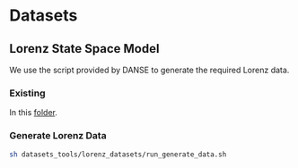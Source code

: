 # Datasets

## Lorenz State Space Model

We use the script provided by DANSE to generate the required Lorenz data.

### Existing

In this [folder](../../data/lorenz_data).

### Generate Lorenz Data

```bash
sh datasets_tools/lorenz_datasets/run_generate_data.sh
```
